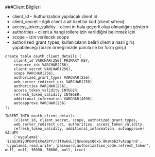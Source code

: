 
###Client Bilgileri
- client_id – Authorization yapilacak client id
- client_secret – ilgili client a ait özel bir kod (client sifresi)
- access_token_validity – client in hala geçerli olup olmadığını gösterir
- authorities – client a hangi rollere izin verildiğini belirtmek için
- scope – izin verilecek scope 
- authorized_grant_types, kullanıcıların belirli client a nasıl giriş yapabileceği (bizim örneğimizde parola ile bir form girişi)


```
create table oauth_client_details (
    client_id VARCHAR(256) PRIMARY KEY,
    resource_ids VARCHAR(256),
    client_secret VARCHAR(256),
    scope VARCHAR(256),
    authorized_grant_types VARCHAR(256),
    web_server_redirect_uri VARCHAR(256),
    authorities VARCHAR(256),
    access_token_validity INTEGER,
    refresh_token_validity INTEGER,
    additional_information VARCHAR(4096),
    autoapprove VARCHAR(256)
);
```

```
INSERT INTO oauth_client_details
    (client_id, client_secret, scope, authorized_grant_types,
    web_server_redirect_uri, authorities, access_token_validity,
    refresh_token_validity, additional_information, autoapprove)
VALUES
    ('uygulama1', '$2a$10$yUPOeM1kXeA8YY/rIT0w6uLJjQnwompxQ0xG.9hsK6b27vAzaprn6', 'uygulama1,read,write','password,authorization_code,refresh_token', null, null, 36000, 36000, null, true)

```